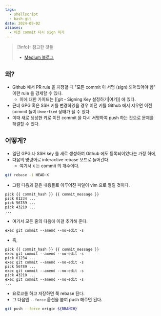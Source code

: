 ```yaml
---
tags:
  - shellscript
  - bash-git
date: 2024-09-02
aliases:
  - 이전 commit 다시 sign 하기
---
```

> [!info]- 참고한 것들
> - [Medium 블로그](https://medium.com/@aamir.shehzad3346875/how-to-sign-previous-commit-that-have-already-been-pushed-4683a7060e19)

## 왜?

- Github 에서 PR rule 을 지정할 때 "모든 commit 이 서명 (sign) 되어있어야 함" 이란 rule 을 강제할 수 있다.
	- 이에 대한 가이드는 [[git - Signing Key 설정하기|여기]] 에 있다.
- 근데 GPG 혹은 SSH 키를 변경하였을 경우 이전 키를 Github 에서 지우면 이전 commit 들이 `Unverfied` 상태가 될 수 있다.
- 이때 새로 생성한 키로 이전 commit 을 다시 서명하여 push 하는 것으로 문제를 해결할 수 있다.

## 어떻게?

- 일단 GPG 나 SSH key 를 새로 생성하여 Github 에도 등록되어있다는 가정 하에,
- 다음의 명령어로 interactive rebase 모드로 들어간다.
	- 여기서 `X` 는 commit 의 개수이다.

```bash
git rebase -i HEAD~X
```

- 그럼 다음과 같은 내용들로 이루어진 파일이 vim 으로 열릴 것이다.

```
pick {{ commit_hash }} {{ commit_message }}
pick 01234 ...
pick 56789 ...
pick 43210 ...
...
```

- 여기서 모든 줄의 다음에 이걸 추가해 준다.

```
exec git commit --amend --no-edit -s
```

- 즉,

```
pick {{ commit_hash }} {{ commit_message }}
exec git commit --amend --no-edit -s
pick 01234 ...
exec git commit --amend --no-edit -s
pick 56789 ...
exec git commit --amend --no-edit -s
pick 43210 ...
exec git commit --amend --no-edit -s
...
```

- 요로코롬 하고 저장하면 쭉 rebase 된다.
- 그 다음엔 `--force` 옵션을 붙여 push 해주면 된다.

```bash
git push --force origin ${BRANCH}
```